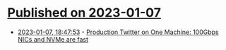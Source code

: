 # [Published on 2023-01-07](index.md)

* [2023-01-07, 18:47:53](https://lobste.rs/s/umatgz/production_twitter_on_one_machine) - [Production Twitter on One Machine: 100Gbps NICs and NVMe are fast](https://thume.ca/2023/01/02/one-machine-twitter/)
